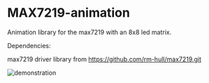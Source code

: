 # MAX7219-animation

Animation library for the max7219 with an 8x8 led matrix.

Dependencies:

max7219 driver library from https://github.com/rm-hull/max7219.git

![demonstration](https://github.com/user-attachments/assets/150e2ada-adcc-4ae1-8219-580100d6bd3c)
